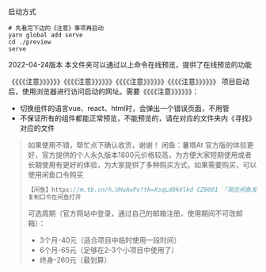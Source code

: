 启动方式

``` shell
# 先看完下边的《注意》事项再启动
yarn global add serve
cd ./preview 
serve
```
2022-04-24版本
本文件夹可以通过以上命令在线预览，提供了在线预览的功能

《《《《注意》》》》》》《《《《注意》》》》》》《《《《注意》》》》》》《《《《注意》》》》》》
项目启动后，使用浏览器进行访问启动的网址。需要《《《《注意》》》》》》：
- 切换组件的语言vue、react、html时，会弹出一个错误页面，不用管
- 不保证所有的组件都能正常预览，不能预览的，请在对应的文件夹内《寻找》对应的文件


> 如果使用不错，帮忙点下确认收货，谢谢！
> 闲鱼：薯塔At
> 官方版的体验更好，官方提供的个人永久版本1800元价格较高，为方便大家短期使用或者长期使用有更好的体验，为大家提供了多种购买方式，如果需要购买，可以使用闲鱼口令购买
>
> ``` go
> 【闲鱼】https://m.tb.cn/h.UHuAxPv?tk=XsqLdOkVlkd CZ0001 「我在闲鱼发布了【tailwindui TailwindCSS 3.3 账户授】」
> 复制口令在闲鱼打开
> ```
>
> 
>
> 可选周期（官方网站中登录，通过自己的邮箱注册，使用期间不可改邮箱）：
>
>  - 3个月-40元（适合项目中临时使用一段时间）
>  - 6个月-65元（足够在2-3个小项目中使用了）
>  - 终身-260元（最划算）